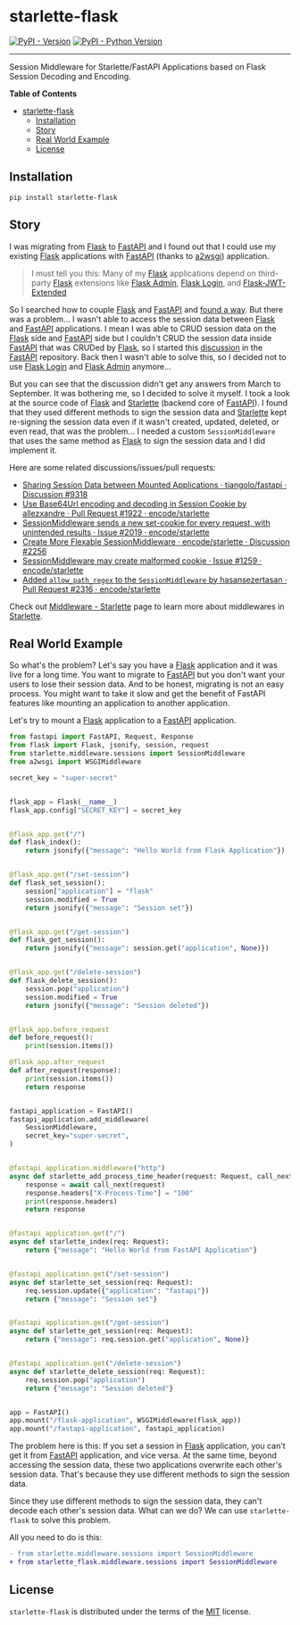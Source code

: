 # starlette-flask

[![PyPI - Version](https://img.shields.io/pypi/v/starlette-flask.svg)](https://pypi.org/project/starlette-flask)
[![PyPI - Python Version](https://img.shields.io/pypi/pyversions/starlette-flask.svg)](https://pypi.org/project/starlette-flask)

-----

Session Middleware for Starlette/FastAPI Applications based on Flask Session Decoding and Encoding.

**Table of Contents**

- [starlette-flask](#starlette-flask)
  - [Installation](#installation)
  - [Story](#story)
  - [Real World Example](#real-world-example)
  - [License](#license)

## Installation

```console
pip install starlette-flask
```

## Story

I was migrating from [Flask] to [FastAPI] and I found out that I could use my existing [Flask] applications with [FastAPI] (thanks to [a2wsgi]) application.

> I must tell you this: Many of my [Flask] applications depend on third-party [Flask] extensions like [Flask Admin], [Flask Login], and [Flask-JWT-Extended]

So I searched how to couple [Flask] and [FastAPI] and [found a way](https://fastapi.tiangolo.com/advanced/wsgi/#using-wsgimiddleware). But there was a problem... I wasn't able to access the session data between [Flask] and [FastAPI] applications. I mean I was able to CRUD session data on the [Flask] side and [FastAPI] side but I couldn't CRUD the session data inside [FastAPI] that was CRUDed by [Flask], so I started this [discussion](https://github.com/tiangolo/fastapi/discussions/9318) in the [FastAPI] repository. Back then I wasn't able to solve this, so I decided not to use [Flask Login] and [Flask Admin] anymore...

But you can see that the discussion didn't get any answers from March to September. It was bothering me, so I decided to solve it myself. I took a look at the source code of [Flask] and [Starlette] (backend core of [FastAPI]). I found that they used different methods to sign the session data and [Starlette] kept re-signing the session data even if it wasn't created, updated, deleted, or even read, that was the problem... I needed a custom `SessionMiddleware` that uses the same method as [Flask] to sign the session data and I did implement it.

Here are some related discussions/issues/pull requests:

- [Sharing Session Data between Mounted Applications · tiangolo/fastapi · Discussion #9318](https://github.com/tiangolo/fastapi/discussions/9318)
- [Use Base64Url encoding and decoding in Session Cookie by allezxandre · Pull Request #1922 · encode/starlette](https://github.com/encode/starlette/pull/1922)
- [SessionMiddleware sends a new set-cookie for every request, with unintended results · Issue #2019 · encode/starlette](https://github.com/encode/starlette/issues/2019)
- [Create More Flexable SessionMiddleware · encode/starlette · Discussion #2256](https://github.com/encode/starlette/discussions/2256)
- [SessionMiddleware may create malformed cookie · Issue #1259 · encode/starlette](https://github.com/encode/starlette/issues/1259)
- [Added `allow_path_regex` to the `SessionMiddleware` by hasansezertasan · Pull Request #2316 · encode/starlette](https://github.com/encode/starlette/pull/2316)

Check out [Middleware - Starlette](https://www.starlette.io/middleware/) page to learn more about middlewares in [Starlette].

## Real World Example

So what's the problem? Let's say you have a [Flask] application and it was live for a long time. You want to migrate to [FastAPI] but you don't want your users to lose their session data. And to be honest, migrating is not an easy process. You might want to take it slow and get the benefit of FastAPI features like mounting an application to another application.

Let's try to mount a [Flask] application to a [FastAPI] application.

```python
from fastapi import FastAPI, Request, Response
from flask import Flask, jsonify, session, request
from starlette.middleware.sessions import SessionMiddleware
from a2wsgi import WSGIMiddleware

secret_key = "super-secret"


flask_app = Flask(__name__)
flask_app.config["SECRET_KEY"] = secret_key


@flask_app.get("/")
def flask_index():
    return jsonify({"message": "Hello World from Flask Application"})


@flask_app.get("/set-session")
def flask_set_session():
    session["application"] = "flask"
    session.modified = True
    return jsonify({"message": "Session set"})


@flask_app.get("/get-session")
def flask_get_session():
    return jsonify({"message": session.get("application", None)})


@flask_app.get("/delete-session")
def flask_delete_session():
    session.pop("application")
    session.modified = True
    return jsonify({"message": "Session deleted"})


@flask_app.before_request
def before_request():
    print(session.items())

@flask_app.after_request
def after_request(response):
    print(session.items())
    return response


fastapi_application = FastAPI()
fastapi_application.add_middleware(
    SessionMiddleware,
    secret_key="super-secret",
)


@fastapi_application.middleware("http")
async def starlette_add_process_time_header(request: Request, call_next):
    response = await call_next(request)
    response.headers["X-Process-Time"] = "100"
    print(response.headers)
    return response


@fastapi_application.get("/")
async def starlette_index(req: Request):
    return {"message": "Hello World from FastAPI Application"}


@fastapi_application.get("/set-session")
async def starlette_set_session(req: Request):
    req.session.update({"application": "fastapi"})
    return {"message": "Session set"}


@fastapi_application.get("/get-session")
async def starlette_get_session(req: Request):
    return {"message": req.session.get("application", None)}


@fastapi_application.get("/delete-session")
async def starlette_delete_session(req: Request):
    req.session.pop("application")
    return {"message": "Session deleted"}


app = FastAPI()
app.mount("/flask-application", WSGIMiddleware(flask_app))
app.mount("/fastapi-application", fastapi_application)

```

The problem here is this: If you set a session in [Flask] application, you can't get it from [FastAPI] application, and vice versa. At the same time, beyond accessing the session data, these two applications overwrite each other's session data. That's because they use different methods to sign the session data.

Since they use different methods to sign the session data, they can't decode each other's session data. What can we do? We can use `starlette-flask` to solve this problem.

All you need to do is this:

```diff
- from starlette.middleware.sessions import SessionMiddleware
+ from starlette_flask.middleware.sessions import SessionMiddleware
```

## License

`starlette-flask` is distributed under the terms of the [MIT](https://spdx.org/licenses/MIT.html) license.

[FastAPI]: https://github.com/tiangolo/fastapi
[Starlette]: https://github.com/encode/starlette
[Flask]: https://github.com/pallets/flask
[Flask Admin]: https://github.com/flask-admin/flask-admin
[Flask Login]: https://github.com/maxcountryman/flask-login
[a2wsgi]: https://github.com/abersheeran/a2wsgi
[Flask-JWT-Extended]: https://github.com/vimalloc/flask-jwt-extended
